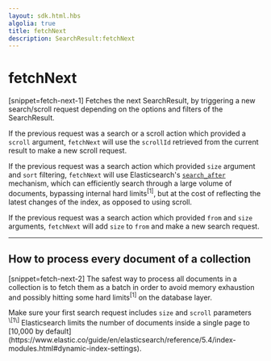 ```yaml
---
layout: sdk.html.hbs
algolia: true
title: fetchNext
description: SearchResult:fetchNext
---
```

  

# fetchNext
[snippet=fetch-next-1]
Fetches the next SearchResult, by triggering a new search/scroll request depending on the options and filters of the SearchResult.

If the previous request was a search or a scroll action which provided a `scroll` argument,
`fetchNext` will use the `scrollId` retrieved from the current result to make a new scroll request.

If the previous request was a search action which provided `size` argument and `sort` filtering,
`fetchNext` will use Elasticsearch's [`search_after`](https://www.elastic.co/guide/en/elasticsearch/reference/master/search-request-search-after.html) mechanism, which can efficiently search through a large volume of documents, bypassing internal hard limits<sup>\[1\]</sup>,
but at the cost of reflecting the latest changes of the index, as opposed to using scroll.

If the previous request was a search action which provided `from` and `size` arguments,
`fetchNext` will add `size` to `from` and make a new search request.

---

## How to process every document of a collection
[snippet=fetch-next-2]
The safest way to process all documents in a collection is to fetch them as a batch in order to avoid memory exhaustion and possibly hitting some hard limits<sup>\[1\]</sup> on the database layer.

<aside class="warning">Make sure your first search request includes <code>size</code> and <code>scroll</code> parameters</aside>

<aside class="notice"><sup>\[1\]</sup> Elasticsearch limits the number of documents inside a single page to [10,000 by default](https://www.elastic.co/guide/en/elasticsearch/reference/5.4/index-modules.html#dynamic-index-settings).</aside>

